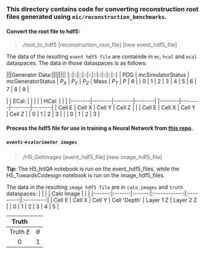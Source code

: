 ### This directory contains code for converting reconstruction root files generated using `eic/reconstruction_benchmarks`.

#### Convert the root file to hdf5:

> ./root_to_hdf5 [reconstruction_root_file] [new event_hdf5_file]

The data of the resulting `event hdf5 file` are containde in `mc`, `hcal` and `ecal` dataspaces. The data in those dataspaces is as follows:

|||Generator Data:||||||||
|::|::|::|::|::|::|::|::|::|::|
| PDG | mcSimulatorStatus | mcGeneratorStatus | $P_X$ | $P_Y$ | $P_Z$ | Mass | $P_T$ | $P$ | $\theta$ |
| 0 | 1 | 2 | 3 | 4 | 5 | 6 | 7 | 8 | 9 |

|        | ECal:  |        |        |       |        | HCal:  |        |        |
|--------|--------|--------|--------|       |--------|--------|--------|--------|
| Cell E | Cell X | Cell Y | Cell Z |  \|   | Cell E | Cell X | Cell Y | Cell Z |
| 0      | 1      | 2      | 3      |  \|   | 0      | 1      | 2      | 3      |

#### Process the hdf5 file for use in training a Neural Network from [this repo](https://github.com/eiccodesign/regressiononly).
##### `events`->`calorimeter images`

> ./H5_GetImages [event_hdf5_file] [new image_hdf5_file]

__Tip:__ The H5_hitQA notebook is run on the event_hdf5_files, while the H5_TowardsCodesign notebook is run on the image_hdf5_files.


The data in the resulting `image hdf5 file` are in `calo_images` and `truth` dataspaces:
|        |        |        |  Calo Image  |           |           |
|:------:|:------:|:------:|:------------:|:---------:|:---------:|
| Cell E | Cell X | Cell Y | Cell 'Depth' | Layer 1 Z | Layer 2 Z |
|    0   |    1   |    2   |       3      |     4     |     5     |

| Truth   |          |
|:-------:|:--------:|
|Truth $E$| $\theta$ |
|    0    |     1    |
